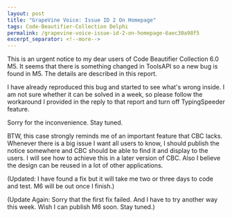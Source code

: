 ```yaml
---
layout: post
title: "GrapeVine Voice: Issue ID 2 On Homepage"
tags: Code-Beautifier-Collection Delphi
permalink: /grapevine-voice-issue-id-2-on-homepage-6aec30a98f5
excerpt_separator: <!--more-->
---
```

This is an urgent notice to my dear users of Code Beautifier Collection 6.0 M5. It seems that there is something changed in ToolsAPI so a new bug is found in M5. The details are described in this report.
<!--more-->

I have already reproduced this bug and started to see what's wrong inside. I am not sure whether it can be solved in a week, so please follow the workaround I provided in the reply to that report and turn off TypingSpeeder feature.

Sorry for the inconvenience. Stay tuned.

BTW, this case strongly reminds me of an important feature that CBC lacks. Whenever there is a big issue I want all users to know, I should publish the notice somewhere and CBC should be able to find it and display to the users. I will see how to achieve this in a later version of CBC. Also I believe the design can be reused in a lot of other applications.

(Updated: I have found a fix but it will take me two or three days to code and test. M6 will be out once I finish.)

(Update Again: Sorry that the first fix failed. And I have to try another way this week. Wish I can publish M6 soon. Stay tuned.)
